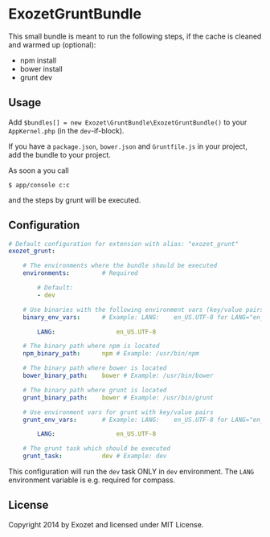 # ExozetGruntBundle

This small bundle is meant to run the following steps, if the cache is cleaned and warmed up (optional):

* npm install
* bower install
* grunt dev

## Usage

Add `$bundles[] = new Exozet\GruntBundle\ExozetGruntBundle()` to your `AppKernel.php` (in the `dev`-if-block).

If you have a `package.json`, `bower.json` and `Gruntfile.js` in your project, add the bundle to your project.

As soon a you call

``` console
$ app/console c:c
``` 

and the steps by grunt will be executed.

## Configuration

``` yaml
# Default configuration for extension with alias: "exozet_grunt"
exozet_grunt:

    # The environments where the bundle should be executed
    environments:         # Required

        # Default:
        - dev

    # Use binaries with the following environment vars (key/value pairs)
    binary_env_vars:      # Example: LANG:    en_US.UTF-8 for LANG="en_US.UTF-8"

        LANG:                 en_US.UTF-8

    # The binary path where npm is located
    npm_binary_path:      npm # Example: /usr/bin/npm

    # The binary path where bower is located
    bower_binary_path:    bower # Example: /usr/bin/bower

    # The binary path where grunt is located
    grunt_binary_path:    bower # Example: /usr/bin/grunt

    # Use environment vars for grunt with key/value pairs
    grunt_env_vars:       # Example: LANG:    en_US.UTF-8 for LANG="en_US.UTF-8"

        LANG:                 en_US.UTF-8

    # The grunt task which should be executed
    grunt_task:           dev # Example: dev
```

This configuration will run the `dev` task ONLY in `dev` environment. The `LANG` environment variable is
e.g. required for compass.

## License

Copyright 2014 by Exozet and licensed under MIT License.
